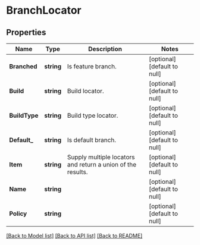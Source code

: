 # BranchLocator

## Properties
Name | Type | Description | Notes
------------ | ------------- | ------------- | -------------
**Branched** | **string** | Is feature branch. | [optional] [default to null]
**Build** | **string** | Build locator. | [optional] [default to null]
**BuildType** | **string** | Build type locator. | [optional] [default to null]
**Default_** | **string** | Is default branch. | [optional] [default to null]
**Item** | **string** | Supply multiple locators and return a union of the results. | [optional] [default to null]
**Name** | **string** |  | [optional] [default to null]
**Policy** | **string** |  | [optional] [default to null]

[[Back to Model list]](../README.md#documentation-for-models) [[Back to API list]](../README.md#documentation-for-api-endpoints) [[Back to README]](../README.md)


